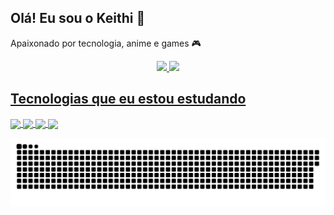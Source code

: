 ## Olá! Eu sou o Keithi 👋

Apaixonado por tecnologia, anime e games 🎮
<div align="center">
  <a href="https://github.com/keithikun">
  <img height="150em" src="https://github-readme-stats.vercel.app/api?username=keithikun&show_icons=true&theme=radical&include_all_commits=true&count_private=true"/>
  <img height="130em" src="https://github-readme-stats.vercel.app/api/top-langs/?username=keithikun&layout=compact&langs_count=7&theme=radical"/>
</div>
 
  ## Tecnologias que eu estou estudando
 <div style="display: inline_block">
     <img align="center" src="https://img.shields.io/badge/HTML5-E34F26?style=for-the-badge&logo=html5&logoColor=white" />
     <img align="center" src="https://img.shields.io/badge/CSS3-1572B6?style=for-the-badge&logo=css3&logoColor=white" />
     <img align="center" src="https://img.shields.io/badge/JavaScript-F7DF1E?style=for-the-badge&logo=javascript&logoColor=black" />
     <img align="center" src="https://img.shields.io/badge/Sass-CC6699?style=for-the-badge&logo=sass&logoColor=white" />
  </div>
  
![Snake animation](https://github.com/keithikun/keithikun/blob/output/github-contribution-grid-snake.svg)
